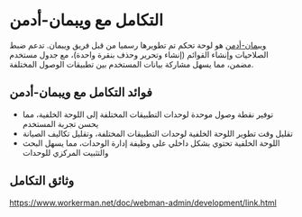 # التكامل مع ويبمان-أدمن

[ويبمان-أدمن](https://www.workerman.net/plugin/82) هو لوحة تحكم تم تطويرها رسميا من قبل فريق ويبمان.
تدعم ضبط الصلاحيات وإنشاء القوائم (إنشاء وتحرير وحذف بنقرة واحدة)، مع جدول مستخدم مضمن، مما يسهل مشاركة بيانات المستخدم بين تطبيقات الوصول المختلفة.

## فوائد التكامل مع ويبمان-أدمن

* توفير نقطة وصول موحدة لوحدات التطبيقات المختلفة إلى اللوحة الخلفية، مما يحسن تجربة المستخدم
* تقليل وقت تطوير اللوحة الخلفية لوحدات التطبيقات المختلفة، وتقليل تكاليف الصيانة
* اللوحة الخلفية تحتوي بشكل داخلي على وظيفة إدارة الوحدات، مما يسهل البحث والتثبيت المركزي للوحدات

## وثائق التكامل
https://www.workerman.net/doc/webman-admin/development/link.html
